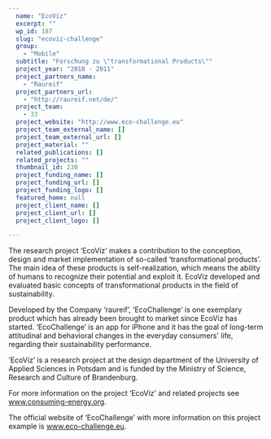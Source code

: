 ```yaml
---
  name: "EcoViz"
  excerpt: ""
  wp_id: 187
  slug: "ecoviz-challenge"
  group: 
    - "Mobile"
  subtitle: "Forschung zu \"transformational Products\""
  project_year: "2010 - 2011"
  project_partners_name: 
    - "Raureif"
  project_partners_url: 
    - "http://raureif.net/de/"
  project_team: 
    - 33
  project_website: "http://www.eco-challenge.eu"
  project_team_external_name: []
  project_team_external_url: []
  project_material: ""
  related_publications: []
  related_projects: ""
  thumbnail_id: 230
  project_funding_name: []
  project_funding_url: []
  project_funding_logo: []
  featured_home: null
  project_client_name: []
  project_client_url: []
  project_client_logo: []

---
```


The research project ‘EcoViz’ makes a contribution to the conception, design and market implementation of so-called ‘transformational products’. The main idea of these products is self-realization, which means the ability of humans to recognize their potential and exploit it. EcoViz developed and evaluated basic concepts of transformational products in the field of sustainability.

Developed by the Company ‘raureif’, ‘EcoChallenge’ is one exemplary product which has already been brought to market since EcoViz has started. ‘EcoChallenge’ is an app for iPhone and it has the goal of long-term attitudinal and behavioral changes in the everyday consumers' life, regarding their sustainability performance.

‘EcoViz’ is a research project at the design department of the University of Applied Sciences in Potsdam and is funded by the Ministry of Science, Research and Culture of Brandenburg.

For more information on the project ‘EcoViz’ and related projects see <a href="http://www.consuming-energy.org">www.consuming-energy.org</a>.

The official website of ‘EcoChallenge’ with more information on this project example is <a href="http://www.eco-challenge.eu">www.eco-challenge.eu</a>.
